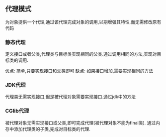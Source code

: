 ## 代理模式
为对象提供一个代理,通过该代理完成对象的调用,以期增强其特性,而无需修改原有代码

### 静态代理
定义接口或者父类,代理类与目标类实现相同的父类.通过调用相同的方法,实现对目标类的调用.

优点: 简单,只要实现接口和父类即可
缺点: 如果接口增加,需要实现相同的方法

### JDK代理
代理类无需实现接口,但是被代理对象需要实现接口.通过jdk中的方法

### CGlib代理
被代理对象无需实现接口或父类,即可完成代理(被代理对象不能为final类).
通过内存中添加代理类的子类,完成对目标类的代理.
